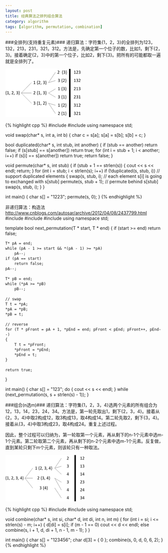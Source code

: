 ```yaml
---
layout: post
title: 经典算法之排列组合算法 
category: algorithm
tags: [algorithm, permutation, combination]
---
```


###全排列(支持重复元素)###
递归算法：字符集{1，2，3}的全排列为123，132，213，231，321，312。方法是，先确定第一个位子的数，比如1，剩下{2，3}。接着确定{2，3}中的第一个位子，比如2，剩下{3}。把所有的可能都取一遍就是全排列了。

![Permutation](/images/permutation-algorithm.png)

{% highlight cpp %}
#include <iostream>
#include <cstring>
using namespace std;

void swap(char* s, int a, int b)
{
    char c = s[a];
    s[a] = s[b];
    s[b] = c;
}

bool duplicated(char* s, int stub, int another)
{
    if (stub == another)
        return false;
    if (s[stub] == s[another])
        return true;
    for (int i = stub + 1; i < another; i++)
        if (s[i] == s[another])
            return true;
    return false;
}

void permute(char* s, int stub)
{
    if (stub + 1 == strlen(s))
    {
        cout << s << endl;
        return;
    }
    for (int i = stub; i < strlen(s); i++)
        if (!duplicated(s, stub, i)) // support duplicated elements
        {
            swap(s, stub, i); // each element s[i] is going to exchanged with s[stub]
            permute(s, stub + 1); // permute behind s[stub]
            swap(s, stub, i);
        }
}

int main()
{
    char s[] = "1223";
    permute(s, 0);
}
{% endhighlight %}

非递归算法：构造法
http://www.cnblogs.com/autosar/archive/2012/04/08/2437799.html
#include <iostream>
#include <cstring>
#include <cstdlib>
using namespace std;

template<class T>
bool next_permutation(T * start, T * end)
{
    if (start >= end)
        return false;

    T* pA = end;
    while (pA - 1 >= start && *(pA - 1) >= *pA)
        pA--;
    if (pA == start)
        return false;
    pA--;

    T* pB = end;
    while (*pA >= *pB)
        pB--;

    // swap
    T t = *pA;
    *pA = *pB;
    *pB = t;

    // reverse
    for (T * pFront = pA + 1, *pEnd = end; pFront < pEnd; pFront++, pEnd--)
    {
        T t = *pFront;
        *pFront = *pEnd;
        *pEnd = t;
    }

    return true;
}

int main()
{
    char s[] = "123";
    do
    {
        cout << s << endl;
    } while (next_permutation(s, s + strlen(s) - 1));
}


###组合(n选m)###
递归算法：字符集{1，2，3，4}选两个元素的所有组合为12，13，14，23，24，34。方法是，第一轮先取出1，剩下{2，3，4}。接着从{2，3，4}中取2构成12，取3构成13，取4构成14。第二轮先取2，剩下{3，4}。接着从{3，4}中取3构成23，取4构成24。重复上述过程。

因此，整个过程可以归纳为，第一轮取第一个元素，再从剩下的n-1个元素中选m-1个元素。第二轮取第二个元素，再从剩下的n-2个元素中选m-1个元素。反复做，直到某轮只剩下m个元素，则该轮只有一种取法。

![Combination](/images/combination-algorithm.png)

{% highlight cpp %}
#include <iostream>
#include <cstring>
using namespace std;

void combine(char* s, int si, char* d, int di, int n, int m)
{
    for (int i = si; i <= strlen(s) - m; i++)
    {
        d[di] = s[i];
        if (m - 1 == 0)
            cout << d << endl;
        else
            combine(s, i + 1, d, di + 1, n - 1, m - 1);
    }
}

int main()
{
    char s[] = "123456";
    char d[3] = { 0 };
    combine(s, 0, d, 0, 6, 2);
}
{% endhighlight %}
